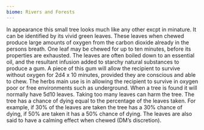 ```yaml
---
biome: Rivers and Forests
---
```

In appearance this small tree looks much like any other excpt in minature. It can be identified by its vivid green leaves. These leaves when chewed produce large amounts of oxygen from the carbon dioxide already in the persons breath. One leaf may be chewed for up to ten minutes, before its properties are exhausted. The leaves are often boiled down to an essential oil, and the resultant infusion added to starchy natural substances to produce a gum. A piece of this gum will allow the recipient to survive without oxygen for 2d4 x 10 minutes, provided they are conscious and able to chew. The herbs main use is in allowing the recipient to survive in oxygen poor or free environments such as underground. When a tree is found it will normally have 5d10 leaves. Taking too many leaves can harm the tree. The tree has a chance of dying equal to the percentage of the leaves taken. For example, if 30% of the leaves are taken the tree has a 30% chance of dying, if 50% are taken it has a 50% chance of dying. The leaves are also said to have a calming effect when chewed (DM’s discretion). 


